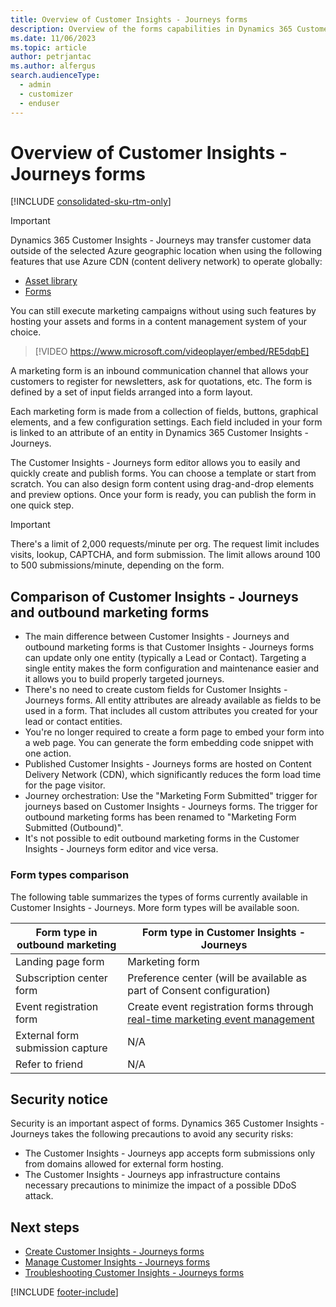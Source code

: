 ```yaml
---
title: Overview of Customer Insights - Journeys forms
description: Overview of the forms capabilities in Dynamics 365 Customer Insights - Journeys. 
ms.date: 11/06/2023
ms.topic: article
author: petrjantac
ms.author: alfergus
search.audienceType: 
  - admin
  - customizer
  - enduser
---
```


# Overview of Customer Insights - Journeys forms

[!INCLUDE [consolidated-sku-rtm-only](./includes/consolidated-sku-rtm-only.md)]

> [!IMPORTANT]
> Dynamics 365 Customer Insights - Journeys may transfer customer data outside of the selected Azure geographic location when using the following features that use Azure CDN (content delivery network) to operate globally:
> -	[Asset library](upload-images-files.md)
> -	[Forms](real-time-marketing-form-overview.md)
>
> You can still execute marketing campaigns without using such features by hosting your assets and forms in a content management system of your choice.

> [!VIDEO https://www.microsoft.com/videoplayer/embed/RE5dqbE]

A marketing form is an inbound communication channel that allows your customers to register for newsletters, ask for quotations, etc. The form is defined by a set of input fields arranged into a form layout.

Each marketing form is made from a collection of fields, buttons, graphical elements, and a few configuration settings. Each field included in your form is linked to an attribute of an entity in Dynamics 365 Customer Insights - Journeys.

The Customer Insights - Journeys form editor allows you to easily and quickly create and publish forms. You can choose a template or start from scratch. You can also design form content using drag-and-drop elements and preview options. Once your form is ready, you can publish the form in one quick step.

> [!IMPORTANT]
> There's a limit of 2,000 requests/minute per org. The request limit includes visits, lookup, CAPTCHA, and form submission. The limit allows around 100 to 500 submissions/minute, depending on the form.

## Comparison of Customer Insights - Journeys and outbound marketing forms

- The main difference between Customer Insights - Journeys and outbound marketing forms is that Customer Insights - Journeys forms can update only one entity (typically a Lead or Contact). Targeting a single entity makes the form configuration and maintenance easier and it allows you to build properly targeted journeys.
- There's no need to create custom fields for Customer Insights - Journeys forms. All entity attributes are already available as fields to be used in a form. That includes all custom attributes you created for your lead or contact entities.
- You're no longer required to create a form page to embed your form into a web page. You can generate the form embedding code snippet with one action.
- Published Customer Insights - Journeys forms are hosted on Content Delivery Network (CDN), which significantly reduces the form load time for the page visitor.
- Journey orchestration: Use the "Marketing Form Submitted" trigger for journeys based on Customer Insights - Journeys forms. The trigger for outbound marketing forms has been renamed to "Marketing Form Submitted (Outbound)".
- It's not possible to edit outbound marketing forms in the Customer Insights - Journeys form editor and vice versa.

### Form types comparison

The following table summarizes the types of forms currently available in Customer Insights - Journeys. More form types will be available soon.

| Form type in outbound marketing | Form type in Customer Insights - Journeys |  
|---|---|
| Landing page form  | Marketing form  |
| Subscription center form | Preference center (will be available as part of Consent configuration) |
| Event registration form | Create event registration forms through [real-time marketing event management](set-up-event.md) |
| External form submission capture | N/A |
| Refer to friend | N/A |

## Security notice

Security is an important aspect of forms. Dynamics 365 Customer Insights - Journeys takes the following precautions to avoid any security risks:

- The Customer Insights - Journeys app accepts form submissions only from domains allowed for external form hosting.
- The Customer Insights - Journeys app infrastructure contains necessary precautions to minimize the impact of a possible DDoS attack.

## Next steps

- [Create Customer Insights - Journeys forms](real-time-marketing-form-create.md)
- [Manage Customer Insights - Journeys forms](real-time-marketing-manage-forms.md)
- [Troubleshooting Customer Insights - Journeys forms](real-time-marketing-troubleshooting-forms.md)

[!INCLUDE [footer-include](./includes/footer-banner.md)]
